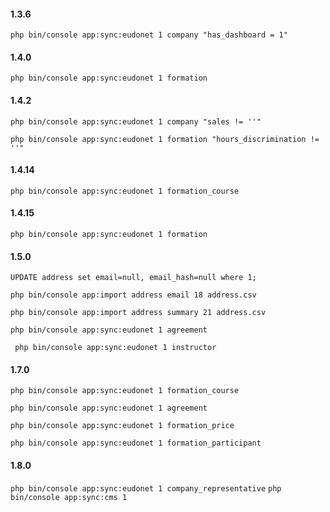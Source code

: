 #### 1.3.6

``php bin/console app:sync:eudonet 1 company "has_dashboard = 1"``

#### 1.4.0

``php bin/console app:sync:eudonet 1 formation``


#### 1.4.2

``php bin/console app:sync:eudonet 1 company "sales != ''"``

``php bin/console app:sync:eudonet 1 formation "hours_discrimination != ''"``

#### 1.4.14

``php bin/console app:sync:eudonet 1 formation_course``

#### 1.4.15

``php bin/console app:sync:eudonet 1 formation``

#### 1.5.0

``UPDATE address set email=null, email_hash=null where 1;``

``php bin/console app:import address email 18 address.csv``

``php bin/console app:import address summary 21 address.csv``

``php bin/console app:sync:eudonet 1 agreement``

`` php bin/console app:sync:eudonet 1 instructor``

#### 1.7.0

``php bin/console app:sync:eudonet 1 formation_course``

``php bin/console app:sync:eudonet 1 agreement``

``php bin/console app:sync:eudonet 1 formation_price``

``php bin/console app:sync:eudonet 1 formation_participant``

#### 1.8.0

``php bin/console app:sync:eudonet 1 company_representative``
``php bin/console app:sync:cms 1``